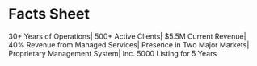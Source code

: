 # Facts Sheet

30+ Years of Operations| 500+ Active Clients| $5.5M Current Revenue| 40% Revenue from Managed Services| Presence in Two Major Markets| Proprietary Management System| Inc. 5000 Listing for 5 Years